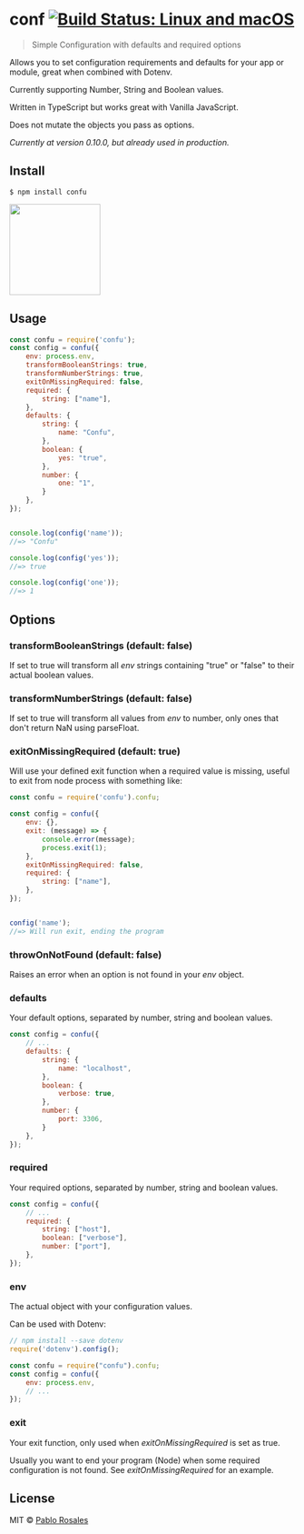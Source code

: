 # conf [![Build Status: Linux and macOS](https://travis-ci.org/pablorosales/confu.svg?branch=master)](https://travis-ci.org/pablorosales/confu)

> Simple Configuration with defaults and required options

Allows you to set configuration requirements and defaults for your app or module, great when combined with Dotenv.

Currently supporting Number, String and Boolean values.

Written in TypeScript but works great with Vanilla JavaScript.

Does not mutate the objects you pass as options.

*Currently at version 0.10.0, but already used in production.*

## Install

```
$ npm install confu
```
<a href="https://www.patreon.com/pablorosales">
	<img src="https://c5.patreon.com/external/logo/become_a_patron_button@2x.png" width="160">
</a>

## Usage

```js
const confu = require('confu');
const config = confu({
    env: process.env,
    transformBooleanStrings: true,
    transformNumberStrings: true,
    exitOnMissingRequired: false,
    required: {
        string: ["name"],
    },
    defaults: {
        string: {
            name: "Confu",
        },
        boolean: {
            yes: "true",
        },
        number: {
            one: "1",
        }
    },
});


console.log(config('name'));
//=> "Confu"

console.log(config('yes'));
//=> true

console.log(config('one'));
//=> 1
```

## Options

### transformBooleanStrings (default: false)

If set to true will transform all *env* strings containing "true" or "false" to their actual boolean values.

### transformNumberStrings (default: false)

If set to true will transform all values from *env* to number, only ones that don't return NaN using parseFloat.

### exitOnMissingRequired (default: true)

Will use your defined exit function when a required value is missing, useful to exit from node process with something like:

```js
const confu = require('confu').confu;

const config = confu({
    env: {},
    exit: (message) => {
        console.error(message);
        process.exit(1);
    },
    exitOnMissingRequired: false,
    required: {
        string: ["name"],
    },
});


config('name');
//=> Will run exit, ending the program
```

### throwOnNotFound (default: false)

Raises an error when an option is not found in your *env* object.

### defaults

Your default options, separated by number, string and boolean values.

```js
const config = confu({
    // ...
    defaults: {
        string: {
            name: "localhost",
        },
        boolean: {
            verbose: true,
        },
        number: {
            port: 3306,
        }
    },
});
```

### required

Your required options, separated by number, string and boolean values.

```js
const config = confu({
    // ...
    required: {
        string: ["host"],
        boolean: ["verbose"],
        number: ["port"],
    },
});
```

### env

The actual object with your configuration values.

Can be used with Dotenv:

```js
// npm install --save dotenv
require('dotenv').config();

const confu = require("confu").confu;
const config = confu({
    env: process.env,
    // ...
});
```

### exit

Your exit function, only used when *exitOnMissingRequired* is set as true.

Usually you want to end your program (Node) when some required configuration is not found. See *exitOnMissingRequired* for an example.

## License

MIT © [Pablo Rosales](https://pablorosales.xyz)